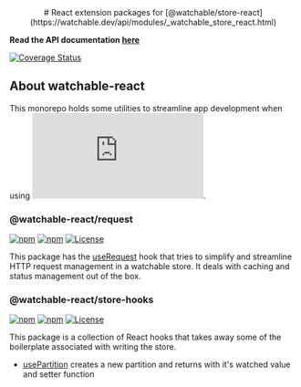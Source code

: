 <div align="center">
  # React extension packages for [@watchable/store-react](https://watchable.dev/api/modules/_watchable_store_react.html)

</div>

**Read the API documentation [here](https://marcusletric.github.io/watchable-react/)**


 [![Coverage Status](https://coveralls.io/repos/github/marcusletric/watchable-react/badge.svg?branch=main)](https://coveralls.io/github/marcusletric/watchable-react?branch=main)

## About watchable-react

This monorepo holds some utilities to streamline app development when using ![@watchable/store](https://watchable.dev/api/modules/_watchable_store.html).

### @watchable-react/request

[![npm](http://img.shields.io/npm/v/@watchable-react_request.svg)](https://www.npmjs.com/package/@watchable-react_request)
[![npm](https://img.shields.io/npm/dm/@watchable-react/request.svg)](https://www.npmjs.com/package/@watchable-react_request)
[![License](https://img.shields.io/npm/l/watchable-react.svg)](https://github.com/marcusletric/watchable-react/blob/main/LICENSE)

This package has the [useRequest](https://marcusletric.github.io/watchable-react/functions/_watchable_react_request.useRequest.html) hook that tries to simplify and streamline HTTP request management in a watchable store. It deals with caching and status management out of the box.

### @watchable-react/store-hooks

[![npm](http://img.shields.io/npm/v/@watchable-react_store-hooks.svg)](https://www.npmjs.com/package/@watchable-react_store-hooks)
[![npm](https://img.shields.io/npm/dm/@watchable-react_store-hooks.svg)](https://www.npmjs.com/package/@watchable-react_store-hooks)
[![License](https://img.shields.io/npm/l/watchable-react.svg)](https://github.com/marcusletric/watchable-react/blob/main/LICENSE)

This package is a collection of React hooks that takes away some of the boilerplate associated with writing the store. 
- [usePartition](https://marcusletric.github.io/watchable-react/functions/_watchable_react_store_hooks.usePartition.html) creates a new partition and returns with it's watched value and setter function



